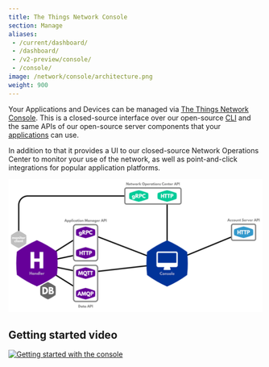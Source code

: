 ```yaml
---
title: The Things Network Console
section: Manage
aliases:
 - /current/dashboard/
 - /dashboard/
 - /v2-preview/console/
 - /console/
image: /network/console/architecture.png
weight: 900
---
```


Your Applications and Devices can be managed via [The Things Network Console](https://console.thethingsnetwork.org). This is a closed-source interface over our open-source [CLI](../cli/index.md) and the same APIs of our open-source server components that your [applications](../../applications/index.md) can use.

In addition to that it provides a UI to our closed-source Network Operations Center to monitor your use of the network, as well as point-and-click integrations for popular application platforms.

![Architecture](architecture.png)


## Getting started video

<a href="https://www.youtube.com/watch?v=JrNjY-pGuno&list=PLM8eOeiKY7JVwrBYRHxsf9p0VM_dVapXl&index=1" target="_blank"><img src="https://www.thethingsnetwork.org/docs/network/console/Console_movie.png" 
alt="Getting started with the console" width="480" /></a>

